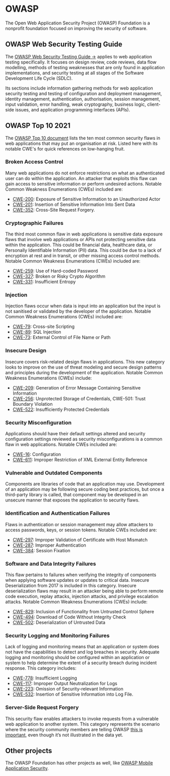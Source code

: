 # OWASP

The Open Web Application Security Project (OWASP) Foundation is a nonprofit foundation focused on improving the security of software.

## OWASP Web Security Testing Guide

The [OWASP Web Security Testing Guide →](https://owasp.org/www-project-web-security-testing-guide/) applies to
web application testing specifically. It focuses on design review, code reviews, data flow modelling, methods of
testing weaknesses that are only found in application implementations, and security testing at all stages of the
Software Development Life Cycle (SDLC).

Its sections include information gathering methods for web application security testing and testing of
configuration and deployment management, identity management, authentication, authorisation, session management,
input validation, error handling, weak cryptography, business logic, client-side issues, and application
programming interfaces (APIs).

## OWASP Top 10 2021

The [OWASP Top 10 document](https://owasp.org/www-project-top-ten/) lists the ten most common security flaws
in web applications that may put an organisation at risk. Listed here with its notable CWE's for quick references on low-hanging fruit.

### Broken Access Control

Many web applications do not enforce restrictions on what an authenticated user can do
within the application. An attacker that exploits this flaw can gain access to sensitive information or
perform undesired actions. Notable Common Weakness Enumerations (CWEs) included are:

* [CWE-200](https://cwe.mitre.org/data/definitions/200.html): Exposure of Sensitive Information to an Unauthorized Actor
* [CWE-201](https://cwe.mitre.org/data/definitions/201.html): Insertion of Sensitive Information Into Sent Data
* [CWE-352](https://cwe.mitre.org/data/definitions/352.html): Cross-Site Request Forgery.

### Cryptographic Failures

The third most common flaw in web applications is sensitive data exposure flaws that involve web applications or
APIs not protecting sensitive data within the application. This could be financial data, healthcare data, or
Personally Identifiable Information (PII) data. This could be due to a lack of encryption at rest and in transit,
or other missing access control methods. Notable Common Weakness Enumerations (CWEs) included are:

* [CWE-259](https://cwe.mitre.org/data/definitions/259.html): Use of Hard-coded Password
* [CWE-327](https://cwe.mitre.org/data/definitions/327.html): Broken or Risky Crypto Algorithm
* [CWE-331](https://cwe.mitre.org/data/definitions/331.html): Insufficient Entropy

### Injection

Injection flaws occur when data is input into an application but the input is not sanitised or validated by the
developer of the application. Notable Common Weakness Enumerations (CWEs) included are:

* [CWE-79](https://cwe.mitre.org/data/definitions/79.html): Cross-site Scripting
* [CWE-89](https://cwe.mitre.org/data/definitions/89.html): SQL Injection
* [CWE-73](https://cwe.mitre.org/data/definitions/73.html): External Control of File Name or Path

### Insecure Design

Insecure covers risk-related design flaws in applications. This new category looks to improve on the
use of threat modeling and secure design patterns and principles during the development of the application.
Notable Common Weakness Enumerations (CWEs) include:

* [CWE-209](https://cwe.mitre.org/data/definitions/209.html): Generation of Error Message Containing Sensitive Information
* [CWE-256](https://cwe.mitre.org/data/definitions/256.html): Unprotected Storage of Credentials, CWE-501: Trust Boundary Violation
* [CWE-522](https://cwe.mitre.org/data/definitions/522.html): Insufficiently Protected Credentials

### Security Misconfiguration

Applications should have their default settings altered and security configuration settings reviewed as security
misconfigurations is a common flaw in web applications. Notable CWEs included are:

* [CWE-16](https://cwe.mitre.org/data/definitions/16.html): Configuration
* [CWE-611](https://cwe.mitre.org/data/definitions/611.html): Improper Restriction of XML External Entity Reference

### Vulnerable and Outdated Components

Components are libraries of code that an application may use. Development of an application may be following secure
coding best practices, but once a third-party library is called, that component may be developed in an unsecure manner
that exposes the application to security flaws.

### Identification and Authentication Failures

Flaws in authentication or session management may allow attackers to access passwords, keys, or session tokens.
Notable CWEs included are:

* [CWE-297](https://cwe.mitre.org/data/definitions/297.html): Improper Validation of Certificate with Host Mismatch
* [CWE-287](https://cwe.mitre.org/data/definitions/287.html): Improper Authentication
* [CWE-384](https://cwe.mitre.org/data/definitions/384.html): Session Fixation

### Software and Data Integrity Failures

This flaw pertains to failures when verifying the integrity of components when applying software updates or updates to
critical data. Insecure Deserialization from 2017 is included in this category. Insecure deserialization flaws may
result in an attacker being able to perform remote code execution, replay attacks, injection attacks, and privilege
escalation attacks. Notable Common Weakness Enumerations (CWEs) include:

* [CWE-829](https://cwe.mitre.org/data/definitions/829.html): Inclusion of Functionality from Untrusted Control Sphere
* [CWE-494](https://cwe.mitre.org/data/definitions/494.html): Download of Code Without Integrity Check
* [CWE-502](https://cwe.mitre.org/data/definitions/502.html): Deserialization of Untrusted Data

### Security Logging and Monitoring Failures

Lack of logging and monitoring means that an application or system does not have the capabilities to detect and log
breaches in security. Adequate logging and monitoring should be configured within an application or system to help
determine the extent of a security breach during incident response. This category includes:

* [CWE-778](https://cwe.mitre.org/data/definitions/778.html): Insufficient Logging
* [CWE-117](https://cwe.mitre.org/data/definitions/117.html): Improper Output Neutralization for Logs
* [CWE-223](https://cwe.mitre.org/data/definitions/223.html): Omission of Security-relevant Information
* [CWE-532](https://cwe.mitre.org/data/definitions/532.html): Insertion of Sensitive Information into Log File.

### Server-Side Request Forgery

This security flaw enables attackers to invoke requests from a vulnerable web application to another system.
This category represents the scenario where the security community members are telling OWASP
[this is important](red-app:docs/techniques/ssrf), even though it’s not illustrated in the data yet.

## Other projects

The OWASP Foundation has other projects as well, like
[OWASP Mobile Application Security](https://owasp.org/www-project-mobile-app-security/).
